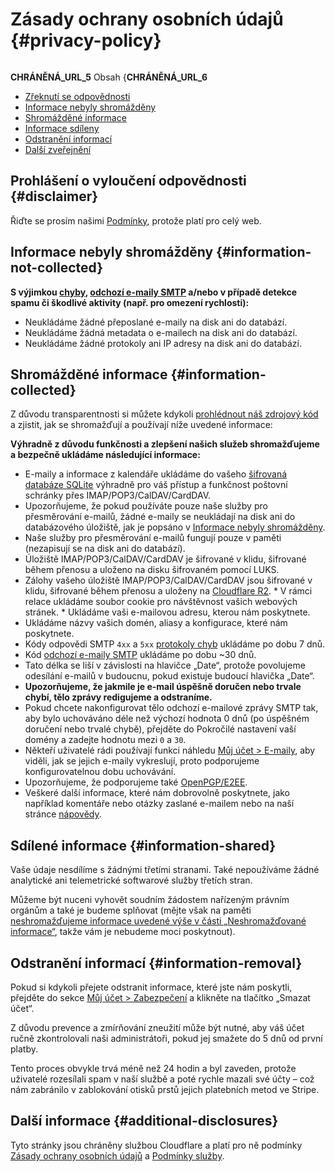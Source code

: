 # Zásady ochrany osobních údajů {#privacy-policy}

<img loading="lazy" src="/img/articles/privacy.webp" alt="" class="rounded-lg" />

__CHRÁNĚNÁ_URL_5__ Obsah {__CHRÁNĚNÁ_URL_6__

* [Zřeknutí se odpovědnosti](#disclaimer)
* [Informace nebyly shromážděny](#information-not-collected)
* [Shromážděné informace](#information-collected)
* [Informace sdíleny](#information-shared)
* [Odstranění informací](#information-removal)
* [Další zveřejnění](#additional-disclosures)

## Prohlášení o vyloučení odpovědnosti {#disclaimer}

Řiďte se prosím našimi [Podmínky](/terms), protože platí pro celý web.

## Informace nebyly shromážděny {#information-not-collected}

**S výjimkou [chyby](/faq#do-you-store-error-logs), [odchozí e-maily SMTP](/faq#do-you-support-sending-email-with-smtp) a/nebo v případě detekce spamu či škodlivé aktivity (např. pro omezení rychlosti):**

* Neukládáme žádné přeposlané e-maily na disk ani do databází.
* Neukládáme žádná metadata o e-mailech na disk ani do databází.
* Neukládáme žádné protokoly ani IP adresy na disk ani do databází.

## Shromážděné informace {#information-collected}

Z důvodu transparentnosti si můžete kdykoli <a href="https://github.com/forwardemail" target="_blank" rel="noopener noreferrer">prohlédnout náš zdrojový kód</a> a zjistit, jak se shromažďují a používají níže uvedené informace:

**Výhradně z důvodu funkčnosti a zlepšení našich služeb shromažďujeme a bezpečně ukládáme následující informace:**

* E-maily a informace z kalendáře ukládáme do vašeho [šifrovaná databáze SQLite](/blog/docs/best-quantum-safe-encrypted-email-service) výhradně pro váš přístup a funkčnost poštovní schránky přes IMAP/POP3/CalDAV/CardDAV.
* Upozorňujeme, že pokud používáte pouze naše služby pro přesměrování e-mailů, žádné e-maily se neukládají na disk ani do databázového úložiště, jak je popsáno v [Informace nebyly shromážděny](#information-not-collected).
* Naše služby pro přesměrování e-mailů fungují pouze v paměti (nezapisují se na disk ani do databází).
* Úložiště IMAP/POP3/CalDAV/CardDAV je šifrované v klidu, šifrované během přenosu a uloženo na disku šifrovaném pomocí LUKS.
* Zálohy vašeho úložiště IMAP/POP3/CalDAV/CardDAV jsou šifrované v klidu, šifrované během přenosu a uloženy na [Cloudflare R2](https://www.cloudflare.com/developer-platform/r2/). * V rámci relace ukládáme soubor cookie pro návštěvnost vašich webových stránek. * Ukládáme vaši e-mailovou adresu, kterou nám poskytnete.
* Ukládáme názvy vašich domén, aliasy a konfigurace, které nám poskytnete.
* Kódy odpovědi SMTP `4xx` a `5xx` [protokoly chyb](/faq#do-you-store-error-logs) ukládáme po dobu 7 dnů.
* Kód [odchozí e-maily SMTP](/faq#do-you-support-sending-email-with-smtp) ukládáme po dobu ~30 dnů.
* Tato délka se liší v závislosti na hlavičce „Date“, protože povolujeme odesílání e-mailů v budoucnu, pokud existuje budoucí hlavička „Date“.
* **Upozorňujeme, že jakmile je e-mail úspěšně doručen nebo trvale chybí, tělo zprávy redigujeme a odstraníme.**
* Pokud chcete nakonfigurovat tělo odchozí e-mailové zprávy SMTP tak, aby bylo uchováváno déle než výchozí hodnota 0 dnů (po úspěšném doručení nebo trvalé chybě), přejděte do Pokročilé nastavení vaší domény a zadejte hodnotu mezi `0` a `30`.
* Někteří uživatelé rádi používají funkci náhledu [Můj účet > E-maily](/my-account/emails), aby viděli, jak se jejich e-maily vykreslují, proto podporujeme konfigurovatelnou dobu uchovávání.
* Upozorňujeme, že podporujeme také [OpenPGP/E2EE](/faq#do-you-support-openpgpmime-end-to-end-encryption-e2ee-and-web-key-directory-wkd).
* Veškeré další informace, které nám dobrovolně poskytnete, jako například komentáře nebo otázky zaslané e-mailem nebo na naší stránce <a href="/help">nápovědy</a>.

## Sdílené informace {#information-shared}

Vaše údaje nesdílíme s žádnými třetími stranami.  Také nepoužíváme žádné analytické ani telemetrické softwarové služby třetích stran.

Můžeme být nuceni vyhovět soudním žádostem nařízeným právním orgánům a také je budeme splňovat (mějte však na paměti [neshromažďujeme informace uvedené výše v části „Neshromažďované informace“](#information-not-collected), takže vám je nebudeme moci poskytnout).

## Odstranění informací {#information-removal}

Pokud si kdykoli přejete odstranit informace, které jste nám poskytli, přejděte do sekce <a href="/my-account/security">Můj účet > Zabezpečení</a> a klikněte na tlačítko „Smazat účet“.

Z důvodu prevence a zmírňování zneužití může být nutné, aby váš účet ručně zkontrolovali naši administrátoři, pokud jej smažete do 5 dnů od první platby.

Tento proces obvykle trvá méně než 24 hodin a byl zaveden, protože uživatelé rozesílali spam v naší službě a poté rychle mazali své účty – což nám zabránilo v zablokování otisků prstů jejich platebních metod ve Stripe.

## Další informace {#additional-disclosures}

Tyto stránky jsou chráněny službou Cloudflare a platí pro ně podmínky [Zásady ochrany osobních údajů](https://www.cloudflare.com/privacypolicy/) a [Podmínky služby](https://www.cloudflare.com/website-terms/).